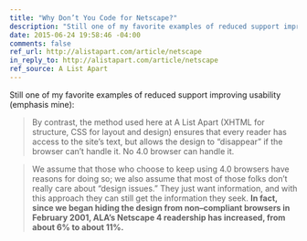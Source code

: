 ```yaml
---
title: "Why Don’t You Code for Netscape?"
description: "Still one of my favorite examples of reduced support improving usability."
date: 2015-06-24 19:58:46 -04:00
comments: false
ref_url: http://alistapart.com/article/netscape
in_reply_to: http://alistapart.com/article/netscape
ref_source: A List Apart
---
```


Still one of my favorite examples of reduced support improving usability (emphasis mine):

> By contrast, the method used here at A List Apart (XHTML for structure, CSS for layout and design) ensures that every reader has access to the site’s text, but allows the design to “disappear” if the browser can’t handle it. No 4.0 browser can handle it.

> We assume that those who choose to keep using 4.0 browsers have reasons for doing so; we also assume that most of those folks don’t really care about “design issues.” They just want information, and with this approach they can still get the information they seek. **In fact, since we began hiding the design from non–compliant browsers in February 2001, ALA’s Netscape 4 readership has increased, from about 6% to about 11%.**